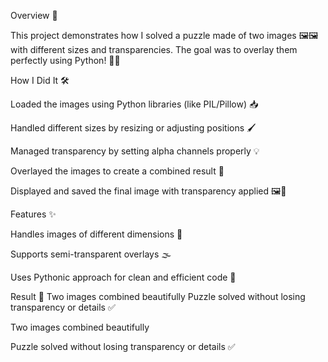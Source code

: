 Overview 🌟

This project demonstrates how I solved a puzzle made of two images 🖼️🖼️ with different sizes and transparencies. The goal was to overlay them perfectly using Python! 🐍✨

How I Did It 🛠️

Loaded the images using Python libraries (like PIL/Pillow) 📥

Handled different sizes by resizing or adjusting positions 🖌️

Managed transparency by setting alpha channels properly 💡

Overlayed the images to create a combined result 🔄

Displayed and saved the final image with transparency applied 🖼️💾

Features ✨

Handles images of different dimensions 📏

Supports semi-transparent overlays 🌫️

Uses Pythonic approach for clean and efficient code 🐍

Result 🎉
Two images combined beautifully
Puzzle solved without losing transparency or details ✅

Two images combined beautifully

Puzzle solved without losing transparency or details ✅

